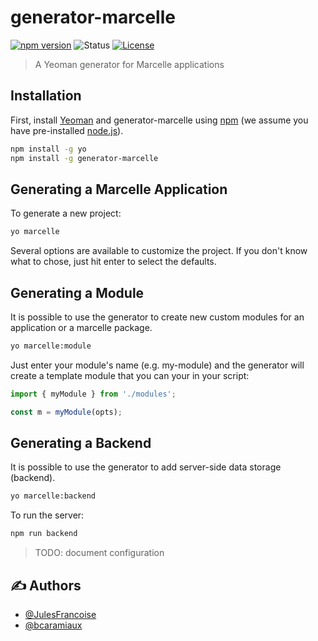 # generator-marcelle

[![npm version](https://img.shields.io/npm/v/generator-marcelle)](https://www.npmjs.com/package/generator-marcelle)
![Status](https://img.shields.io/badge/status-active-success.svg)
[![License](https://img.shields.io/badge/license-MIT-blue.svg)](/LICENSE)

> A Yeoman generator for Marcelle applications

## Installation

First, install [Yeoman](http://yeoman.io) and generator-marcelle using [npm](https://www.npmjs.com/) (we assume you have pre-installed [node.js](https://nodejs.org/)).

```bash
npm install -g yo
npm install -g generator-marcelle
```

## Generating a Marcelle Application

To generate a new project:

```bash
yo marcelle
```

Several options are available to customize the project. If you don't know what to chose, just hit enter to select the defaults.

## Generating a Module

It is possible to use the generator to create new custom modules for an application or a marcelle package.

```bash
yo marcelle:module
```

Just enter your module's name (e.g. my-module) and the generator will create a template module that you can your in your script:

```js
import { myModule } from './modules';

const m = myModule(opts);
```

## Generating a Backend

It is possible to use the generator to add server-side data storage (backend).

```bash
yo marcelle:backend
```

To run the server:

```bash
npm run backend
```

> TODO: document configuration

## ✍️ Authors

- [@JulesFrancoise](https://github.com/JulesFrancoise/)
- [@bcaramiaux](https://github.com/bcaramiaux/)
